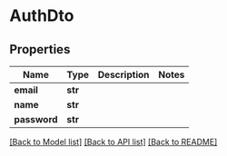 # AuthDto

## Properties
Name | Type | Description | Notes
------------ | ------------- | ------------- | -------------
**email** | **str** |  | 
**name** | **str** |  | 
**password** | **str** |  | 

[[Back to Model list]](../README.md#documentation-for-models) [[Back to API list]](../README.md#documentation-for-api-endpoints) [[Back to README]](../README.md)

